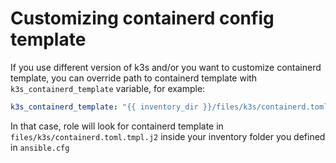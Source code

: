 # Customizing containerd config template
If you use different version of k3s and/or you want to customize containerd template, you can override path to containerd template with ```k3s_containerd_template``` variable, for example: 
```yaml
k3s_containerd_template: "{{ inventory_dir }}/files/k3s/containerd.toml.tmpl.j2"
```
In that case, role will look for containerd template in ```files/k3s/containerd.toml.tmpl.j2``` inside your inventory folder you defined in ```ansible.cfg```  

